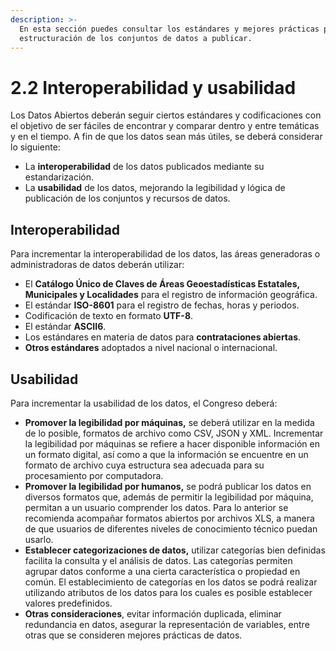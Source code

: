 ```yaml
---
description: >-
  En esta sección puedes consultar los estándares y mejores prácticas para la
  estructuración de los conjuntos de datos a publicar.
---
```


# 2.2 Interoperabilidad y usabilidad

Los Datos Abiertos deberán seguir ciertos estándares y codificaciones con el objetivo de ser fáciles de encontrar y comparar dentro y entre temáticas y en el tiempo. A fin de que los datos sean más útiles, se deberá considerar lo siguiente:

* La **interoperabilidad** de los datos publicados mediante su estandarización.
* La **usabilidad** de los datos, mejorando la legibilidad y lógica de publicación de los conjuntos y recursos de datos.

## **Interoperabilidad**

Para incrementar la interoperabilidad de los datos, las áreas generadoras o administradoras de datos deberán utilizar:

* El **Catálogo Único de Claves de Áreas Geoestadísticas Estatales, Municipales y Localidades** para el registro de información geográfica.
* El estándar **ISO-8601** para el registro de fechas, horas y periodos.
* Codificación de texto en formato **UTF-8**.
* El estándar **ASCII6**.
* Los estándares en materia de datos para **contrataciones abiertas**.
* **Otros estándares** adoptados a nivel nacional o internacional.

## **Usabilidad**

Para incrementar la usabilidad de los datos, el Congreso deberá:

* **Promover la legibilidad por máquinas,** se deberá utilizar en la medida de lo posible, formatos de archivo como CSV, JSON y XML. Incrementar la legibilidad por máquinas se refiere a hacer disponible información en un formato digital, así como a que la información se encuentre en un formato de archivo cuya estructura sea adecuada para su procesamiento por computadora. 
* **Promover la legibilidad por humanos,** se podrá publicar los datos en diversos formatos que, además de permitir la legibilidad por máquina, permitan a un usuario comprender los datos. Para lo anterior se recomienda acompañar formatos abiertos por archivos XLS, a manera de que usuarios de diferentes niveles de conocimiento técnico puedan usarlo.
* **Establecer categorizaciones de datos,** utilizar categorías bien definidas facilita la consulta y el análisis de datos. Las categorías permiten agrupar datos conforme a una cierta característica o propiedad en común. El establecimiento de categorías en los datos se podrá realizar utilizando atributos de los datos para los cuales es posible establecer valores predefinidos.
* **Otras consideraciones**, evitar información duplicada, eliminar redundancia en datos, asegurar la representación de variables, entre otras que se consideren mejores prácticas de datos.

